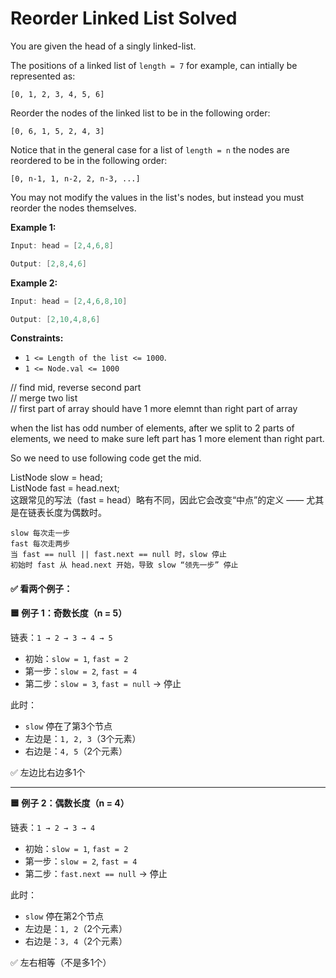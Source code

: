 # Reorder Linked List Solved

You are given the head of a singly linked-list.

The positions of a linked list of `length = 7` for example, can intially be represented as:

`[0, 1, 2, 3, 4, 5, 6]`

Reorder the nodes of the linked list to be in the following order:

`[0, 6, 1, 5, 2, 4, 3]`

Notice that in the general case for a list of `length = n` the nodes are reordered to be in the following order:

`[0, n-1, 1, n-2, 2, n-3, ...]`

You may not modify the values in the list's nodes, but instead you must reorder the nodes themselves.

**Example 1:**

```java
Input: head = [2,4,6,8]

Output: [2,8,4,6]
```

**Example 2:**

```java
Input: head = [2,4,6,8,10]

Output: [2,10,4,8,6]
```

**Constraints:**

* `1 <= Length of the list <= 1000`.
* `1 <= Node.val <= 1000`

// find mid, reverse second part\
// merge two list\
// first part of array should have 1 more elemnt than right part of array

when the list has odd number of elements, after we split to 2 parts of elements, we need to make sure left part has 1 more element than right part.

So we need to use following code get the mid.&#x20;

ListNode slow = head;\
ListNode fast = head.next;\
这跟常见的写法（fast = head）略有不同，因此它会改变“中点”的定义 —— 尤其是在链表长度为偶数时。

```
slow 每次走一步
fast 每次走两步
当 fast == null || fast.next == null 时，slow 停止
初始时 fast 从 head.next 开始，导致 slow “领先一步” 停止
```

#### ✅ 看两个例子：

**🟦 例子 1：奇数长度（n = 5）**

链表：`1 → 2 → 3 → 4 → 5`

* 初始：`slow = 1`, `fast = 2`
* 第一步：`slow = 2`, `fast = 4`
* 第二步：`slow = 3`, `fast = null` → 停止

此时：

* `slow` 停在了第3个节点
* 左边是：`1, 2, 3`（3个元素）
* 右边是：`4, 5`（2个元素）

✅ 左边比右边多1个

***

**🟦 例子 2：偶数长度（n = 4）**

链表：`1 → 2 → 3 → 4`

* 初始：`slow = 1`, `fast = 2`
* 第一步：`slow = 2`, `fast = 4`
* 第二步：`fast.next == null` → 停止

此时：

* `slow` 停在第2个节点
* 左边是：`1, 2`（2个元素）
* 右边是：`3, 4`（2个元素）

✅ 左右相等（不是多1个）
